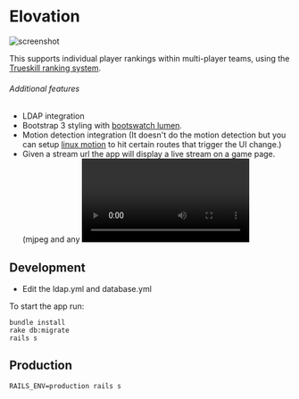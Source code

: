 Elovation
===========================

![screenshot](http://i.imgur.com/wpGWlsi.png)

This supports individual player rankings within multi-player teams, using the [Trueskill ranking system](http://research.microsoft.com/en-us/projects/trueskill/).

###### Additional features

* LDAP integration
* Bootstrap 3 styling with [bootswatch lumen](https://bootswatch.com/lumen/).
* Motion detection integration (It doesn't do the motion detection but you can setup [linux motion](http://www.lavrsen.dk/foswiki/bin/view/Motion/WebHome) to hit certain routes that trigger the UI change.)
* Given a stream url the app will display a live stream on a game page. (mjpeg and any <video> compat. file type)

Development
---------------------------

 * Edit the ldap.yml and database.yml 

To start the app run:

```
bundle install
rake db:migrate
rails s
```

Production
---------------------------

```
RAILS_ENV=production rails s
```
